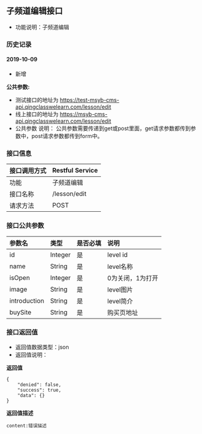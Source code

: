 ## 子频道编辑接口
+ 功能说明：子频道编辑

### 历史记录

#### 2019-10-09 
- 新增

**公共参数:**
+ 测试接口的地址为 https://test-msyb-cms-api.qingclasswelearn.com/lesson/edit
+ 线上接口的地址为 https://msyb-cms-api.qingclasswelearn.com/lesson/edit
+ 公共参数 说明： 公共参数需要传递到get或post里面，get请求参数都传到参数中，post请求参数都传到form中。

### 接口信息
|接口调用方式 	|	Restful Service			|
|:--------------|:--------------------------|
|功能	     	| 子频道编辑					|
|接口名称		|/lesson/edit				|
|请求方法		|POST					    |

### 接口公共参数
|参数名		   		|类型	|是否必填	|说明			    					|
|:------------------|:------|:----------|:--------------------------------------|
|id					|Integer|是		  	|level id								|
|name				|String	|是		  	|level名称								|
|isOpen				|Integer|是		  	|0为关闭，1为打开							|
|image				|String	|是		  	|level图片								| 
|introduction		|String	|是		  	|level简介								|
|buySite			|String	|是		  	|购买页地址								|

### 接口返回值
+ 返回值数据类型：json
+ 返回值说明：

**返回值**  

```
{
    "denied": false,
    "success": true,
    "data": {}
}
```

**返回值描述**  

```
content:错误描述
```